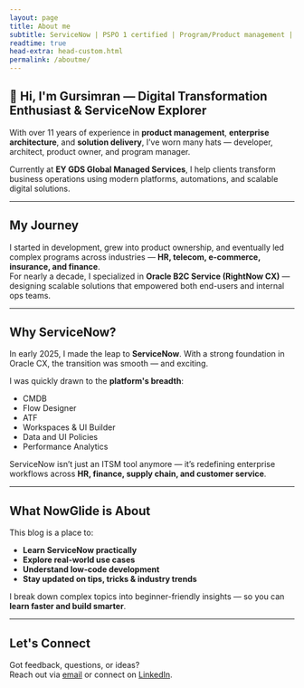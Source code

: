 ```yaml
---
layout: page
title: About me
subtitle: ServiceNow | PSPO 1 certified | Program/Product management | Solution architect | Developer (Fundamentally)
readtime: true
head-extra: head-custom.html
permalink: /aboutme/
---
```


## 👋 Hi, I'm Gursimran — Digital Transformation Enthusiast & ServiceNow Explorer

With over 11 years of experience in **product management**, **enterprise architecture**, and **solution delivery**, I’ve worn many hats — developer, architect, product owner, and program manager.

Currently at **EY GDS Global Managed Services**, I help clients transform business operations using modern platforms, automations, and scalable digital solutions.

---

## My Journey

I started in development, grew into product ownership, and eventually led complex programs across industries — **HR, telecom, e-commerce, insurance, and finance**.  
For nearly a decade, I specialized in **Oracle B2C Service (RightNow CX)** — designing scalable solutions that empowered both end-users and internal ops teams.

---

## Why ServiceNow?

In early 2025, I made the leap to **ServiceNow**. With a strong foundation in Oracle CX, the transition was smooth — and exciting.

I was quickly drawn to the **platform's breadth**:
- CMDB  
- Flow Designer  
- ATF  
- Workspaces & UI Builder  
- Data and UI Policies  
- Performance Analytics  

ServiceNow isn’t just an ITSM tool anymore — it’s redefining enterprise workflows across **HR, finance, supply chain, and customer service**.

---

## What NowGlide is About

This blog is a place to:
- **Learn ServiceNow practically**
- **Explore real-world use cases**
- **Understand low-code development**
- **Stay updated on tips, tricks & industry trends**

I break down complex topics into beginner-friendly insights — so you can **learn faster and build smarter**.

---

## Let's Connect

Got feedback, questions, or ideas?  
Reach out via [email](mailto:simranjazz@gmail.com) or connect on [LinkedIn](https://www.linkedin.com/in/simranjazz/).